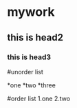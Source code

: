 # mywork
## this is head2
### this is head3

#unorder list

*one
*two
*three

#order list
1.one
2.two
